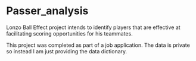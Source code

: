# Passer_analysis
Lonzo Ball Effect project intends to identify players that are effective at facilitating scoring opportunities for his teammates.

This project was completed as part of a job application. The data is private so instead I am just providing the data dictionary.
